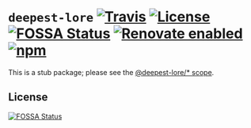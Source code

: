 # `deepest-lore` [![Travis](https://img.shields.io/travis/deepest-lore/stub.svg)](https://travis-ci.org/deepest-lore/stub) [![License](https://img.shields.io/github/license/deepest-lore/stub.svg)](license) [![FOSSA Status](https://app.fossa.io/api/projects/git%2Bgithub.com%2Fdeepest-lore%2Fstub.svg?type=shield)](https://app.fossa.io/projects/git%2Bgithub.com%2Fdeepest-lore%2Fstub?ref=badge_shield) [![Renovate enabled](https://img.shields.io/badge/renovate-enabled-brightgreen.svg)](https://renovatebot.com/) [![npm](https://img.shields.io/npm/v/deepest-lore.svg)](https://www.npmjs.com/package/deepest-lore)

This is a stub package; please see the [@deepest-lore/* scope](https://github.com/deepest-lore).

## License

[![FOSSA Status](https://app.fossa.io/api/projects/git%2Bgithub.com%2Fdeepest-lore%2Fstub.svg?type=large)](https://app.fossa.io/projects/git%2Bgithub.com%2Fdeepest-lore%2Fstub?ref=badge_large)
